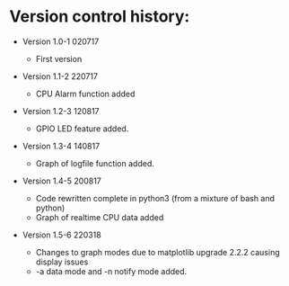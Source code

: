 Version control history:
====================

* Version 1.0-1 020717
	* First version

* Version 1.1-2 220717
	* CPU Alarm function added

* Version 1.2-3 120817
	* GPIO LED feature added.

* Version 1.3-4 140817
	* Graph of logfile function added.
	
* Version 1.4-5 200817
	* Code rewritten complete in python3 (from a mixture of bash and python)
	* Graph of realtime CPU data added

* Version 1.5-6 220318
	* Changes to graph modes due to matplotlib upgrade 2.2.2 causing display issues
	* -a data mode and -n notify mode added.
